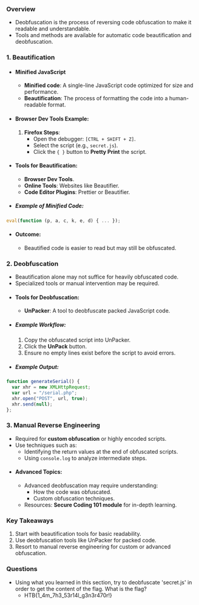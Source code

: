 ### Overview
- Deobfuscation is the process of reversing code obfuscation to make it readable and understandable.
- Tools and methods are available for automatic code beautification and deobfuscation.



### **1. Beautification**
- #### Minified JavaScript
	- **Minified code**: A single-line JavaScript code optimized for size and performance.
	- **Beautification**: The process of formatting the code into a human-readable format.
- #### Browser Dev Tools Example:
	1. **Firefox Steps**:
	    - Open the debugger: `[CTRL + SHIFT + Z]`.
	    - Select the script (e.g., `secret.js`).
	    - Click the `{ }` button to **Pretty Print** the script.
- #### Tools for Beautification:
	- **Browser Dev Tools**.
	- **Online Tools**: Websites like Beautifier.
	- **Code Editor Plugins**: Prettier or Beautifier.
- ##### Example of Minified Code:
```javascript
eval(function (p, a, c, k, e, d) { ... });
```
- #### Outcome:
	- Beautified code is easier to read but may still be obfuscated.



### **2. Deobfuscation**
- Beautification alone may not suffice for heavily obfuscated code.
- Specialized tools or manual intervention may be required.
- #### Tools for Deobfuscation:
	- **UnPacker**: A tool to deobfuscate packed JavaScript code.
- ##### Example Workflow:
	1. Copy the obfuscated script into UnPacker.
	2. Click the **UnPack** button.
	3. Ensure no empty lines exist before the script to avoid errors.
- ##### Example Output:
```javascript
function generateSerial() {
  var xhr = new XMLHttpRequest;
  var url = "/serial.php";
  xhr.open("POST", url, true);
  xhr.send(null);
};
```



### **3. Manual Reverse Engineering**
- Required for **custom obfuscation** or highly encoded scripts.
- Use techniques such as:
    - Identifying the return values at the end of obfuscated scripts.
    - Using `console.log` to analyze intermediate steps.
- #### Advanced Topics:
	- Advanced deobfuscation may require understanding:
	    - How the code was obfuscated.
	    - Custom obfuscation techniques.
	- Resources: **Secure Coding 101 module** for in-depth learning.



### Key Takeaways
1. Start with beautification tools for basic readability.
2. Use deobfuscation tools like UnPacker for packed code.
3. Resort to manual reverse engineering for custom or advanced obfuscation.



### Questions
- Using what you learned in this section, try to deobfuscate 'secret.js' in order to get the content of the flag. What is the flag?
	- HTB{1_4m_7h3_53r14l_g3n3r470r!}
